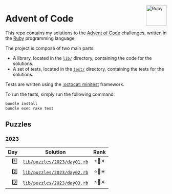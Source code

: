 <a href="https://www.ruby-lang.org"><img src="https://s3.cdalvaro.io/github.com/cdalvaro/advent-of-code-2023/RubyLang.png" alt="Ruby" width="64px" margin="5px" align="right"/></a>

# Advent of Code

This repo contains my solutions to the [Advent of Code](https://adventofcode.com) challenges, written in
the [Ruby](https://www.ruby-lang.org) programming language.

The project is compose of two main parts:

- A library, located in the [`lib/`](lib/) directory, containing the code for the solutions.
- A set of tests, located in the [`test/`](test/) directory, containing the tests for the solutions.

Tests are written using the [:octocat: minitest](https://github.com/minitest/minitest) framework.

To run the tests, simply run the following command:

```bash
bundle install
bundle exec rake test
```

## Puzzles

### 2023

|                                        Day |                         Solution                         | Rank  |
|-------------------------------------------:|:--------------------------------------------------------:|:-----:|
| [1️⃣](https://adventofcode.com/2023/day/1) | [`lib/puzzles/2023/day01.rb`](lib/puzzles/2023/day01.rb) | ⭐🌟✴️ |
| [2️⃣](https://adventofcode.com/2023/day/2) | [`lib/puzzles/2023/day02.rb`](lib/puzzles/2023/day02.rb) | ⭐🌟✴️ |
| [3️⃣](https://adventofcode.com/2023/day/3) | [`lib/puzzles/2023/day03.rb`](lib/puzzles/2023/day03.rb) | ⭐🌟✴️ |
